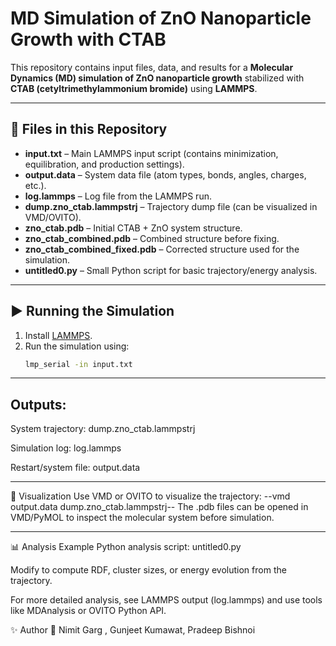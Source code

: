 # MD Simulation of ZnO Nanoparticle Growth with CTAB

This repository contains input files, data, and results for a **Molecular Dynamics (MD) simulation of ZnO nanoparticle growth** stabilized with **CTAB (cetyltrimethylammonium bromide)** using **LAMMPS**.

---

## 📌 Files in this Repository

- **input.txt** – Main LAMMPS input script (contains minimization, equilibration, and production settings).  
- **output.data** – System data file (atom types, bonds, angles, charges, etc.).  
- **log.lammps** – Log file from the LAMMPS run.  
- **dump.zno_ctab.lammpstrj** – Trajectory dump file (can be visualized in VMD/OVITO).  
- **zno_ctab.pdb** – Initial CTAB + ZnO system structure.  
- **zno_ctab_combined.pdb** – Combined structure before fixing.  
- **zno_ctab_combined_fixed.pdb** – Corrected structure used for the simulation.  
- **untitled0.py** – Small Python script for basic trajectory/energy analysis.  

---

## ▶️ Running the Simulation

1. Install [LAMMPS](https://www.lammps.org/).  
2. Run the simulation using:  
   ```bash
   lmp_serial -in input.txt

---

## Outputs:

System trajectory: dump.zno_ctab.lammpstrj

Simulation log: log.lammps

Restart/system file: output.data

---

🔬 Visualization
Use VMD or OVITO to visualize the trajectory:
 --vmd output.data dump.zno_ctab.lammpstrj--
The .pdb files can be opened in VMD/PyMOL to inspect the molecular system before simulation.

---

📊 Analysis
Example Python analysis script: untitled0.py

Modify to compute RDF, cluster sizes, or energy evolution from the trajectory.

For more detailed analysis, see LAMMPS output (log.lammps) and use tools like MDAnalysis or OVITO Python API.

✨ Author
👤 Nimit Garg , Gunjeet Kumawat, Pradeep Bishnoi
